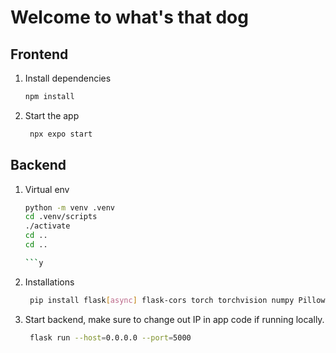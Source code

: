 # Welcome to what's that dog


## Frontend

1. Install dependencies

   ```bash
   npm install
   ```

2. Start the app

   ```bash
    npx expo start
   ```

## Backend

1. Virtual env

   ```bash
   python -m venv .venv
   cd .venv/scripts
   ./activate
   cd ..
   cd ..

   ```y

2. Installations 

   ```bash
    pip install flask[async] flask-cors torch torchvision numpy Pillow six pymongo pydantic numpy
   ```

3. Start backend, make sure to change out IP in app code if running locally.

   ```bash
    flask run --host=0.0.0.0 --port=5000
   ```